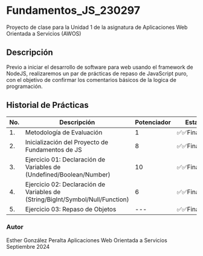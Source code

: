 # Fundamentos_JS_230297
Proyecto de clase para la Unidad 1 de la asignatura de Aplicaciones Web Orientada a Servicios (AWOS)



## Descripción

Previo a iniciar el desarrollo de software para web usando el framework de 
NodeJS, realizaremos un par de prácticas de repaso de JavaScript puro, con 
el objetivo de confirmar los comentarios básicos de la logica de programación.


## Historial de Prácticas

 |No. |Descripción|Potenciador|Estatus|
 |--|--|--|--|
 |1.|Metodología de Evaluación|1|✅✅Finalizada|
 |2.|Inicialización del Proyecto de Fundamentos de JS|8|✅✅Finalizada|
 |3.|Ejercicio 01: Declaración de Variables de (Undefined/Boolean/Number)|10|✅✅Finalizada|
 |4.|Ejercicio 02: Declaración de Variables de (String/BigInt/Symbol/Null/Function)|6|✅✅Finalizada|
 |5.|Ejercicio 03: Repaso de Objetos|---|✅✅Finalizada|
 
### Autor
Esther González Peralta
Aplicaciones Web Orientada a Servicios
Septiembre 2024